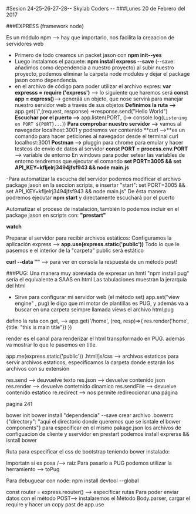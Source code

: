 #Sesion 24-25-26-27-28-- Skylab Coders --
###Lunes 20 de Febrero del 2017

###EXPRESS (framework node)

Es un módulo npm --> hay que importarlo, nos facilita la creaacion de servidores web

- Primero de todo creamos un packet jason con **npm init--yes**
- Luego instalamos el paquete: **npm install express --save** (--save: añadimos como dependencia a nuestro proyecto) al subir nuestro proyecto, podemos eliminar la carpeta node modules y dejar el package jason como dependencia.
- en el archivo de código para poder utilizar el archivo expres:
**var expresss = require ('express')** --> lo siguiente que haremos será 
**const app = express()**--> generáá un objeto, que nose servirá para manejar nuestro servidor web a través de sus objetos
**Definimos la ruta -->** app.get('/',(request, response) =>response.send("Hello World") 
**Escuchar por el puerto -->** app.listen(PORT, ()=> console.log(`Listening on PORT ${PORT}...`))
**Para comprobar nuestro servidor -->** vamos al navegador localhost:3001 y podremos ver contenido
**curl -->**es un comando para hacer peticiones al navegador desde el terminal
curl localhost:3001
**Postman -->** pluggin para chrome para emular y hacer testeos de envio de datos al servidor
**const PORT = process.env.PORT** --> variable de entorno
En windows para poder setear las variables de entorno tendremos que ejecutar el comando **set PORT=3005 && set API_KEY=kfljelrj3494jfsf943 && node main.js**

-Para automatizar la escucha del servidor podemos modificar el archivo package jason en la seccion scripts, e insertar "start": set PORT=3005 && set API_KEY=kfljelrj3494jfsf943 && node main.js"
De ésta manera podremos ejecutar **npm start** y directamente escuchará por el puerto

Automatizar el proceso de instalación, también  lo podemos incluir en el package  jason en scripts con: **"prestart"**

**watch**

Preparar el servidor para recibir archivos estáticos: 
Configuramos la aplicación express --> **app.use(express.static('public'))**
Todo lo que le pasemos e el interior de la "carpeta" public será estático

**curl --data ""** --> para ver en consola la respuesta de un método post!

###PUG:
Una manera muy abreviada de expresar un hmtl "npm install pug" sería el equivalente a SAAS en html
Las tabulaciones muestran la jerarquia del  html 
- Sirve para configurar mi servidor web (el método set)
app.set("view engine" , pug) le digo que mi motor de plantillas es PUG, y además va a buscar en una carpeta seimpre llamada views el archivo html.pug

defino la ruta con get, --> app.get('/home', (req, resp)=>{
    res.render('home', {title: "this is main title"})
})



render es el canal para renderizar el html transpformado en PUG. además va mostrar lo que le pasemos en title.

app.me(express.static('public')) .html/js/css --> archivos estaticos
para servir archivos estaticos, especificamos la carpeta donde estarán los archivos con su extensión

res.send --> deuvuelve texto
res.json --> devuelve contenido json
res.render --> devuelve contetnido dinamico
res.sendFile --> devuelve contenido estatico
re.redirect --> nos permite redireccionar una página

pagina 241

bower init
bower install "dependencia" --save
crear archivo .bowerrc {"directory": "aqui el directorio donde queremos que se isntale el bower components"}
para especificar en el mismo pakage.json los archivos de configuacion de cliente y sservidor en prestart podemos  install exprerss && isntall bower

Ruta para especificar el css de bootstrap teniendo bower instalado:
<link rel="stylesheet" href="bower_Components/bootstrap/dist/css/bootstrap.min.css">

Importatn si es posa  /--> raiz
Para pasarlo a PUG podemos utilizar la herramiento --> toPug

Para debuguear con node: npm install devtool --global

const router = express.reouter() --> especificar rutas
Para poder enviar datos con el método POST--> instalaremos el Método Body.parser, cargar el require y hacer un copy past de app.use 

